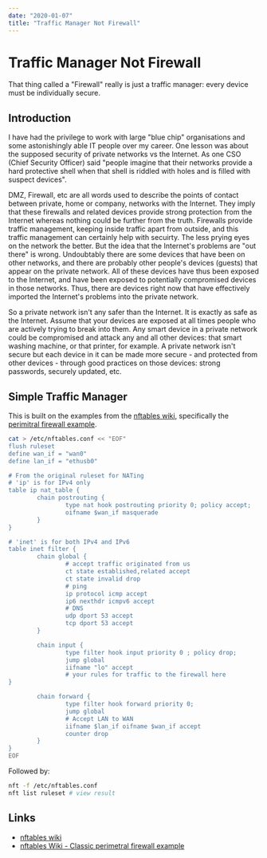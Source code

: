 ```yaml
---
date: "2020-01-07"
title: "Traffic Manager Not Firewall"
---
```

<!-- 2020-01-07-Traffic-Manager-Not-Firewall.md -->

<!-- markdownlint-disable MD025 -->
# Traffic Manager Not Firewall
<!-- markdownlint-enable MD025 -->

That thing called a "Firewall" really is just a traffic manager: every device must be individually secure.

## Introduction

I have had the privilege to work with large "blue chip" organisations and some astonishingly able IT people over my career.  One lesson was about the supposed security of private networks vs the Internet.  As one CSO (Chief Security Officer) said "people imagine that their networks provide a hard protective shell when that shell is riddled with holes and is filled with suspect devices".

DMZ, Firewall, etc are all words used to describe the points of contact between private, home or company, networks with the Internet.  They imply that these firewalls and related devices provide strong protection from the Internet whereas nothing could be further from the truth.  Firewalls provide traffic management, keeping inside traffic apart from outside, and this traffic management can certainly help with secuirty.  The less prying eyes on the network the better.  But the idea that the Internet's problems are "out there" is wrong.  Undoubtably there are some devices that have been on other networks, and there are probably other people's devices (guests) that appear on the private network.  All of these devices have thus been exposed to the Internet, and have been exposed to potentially compromised devices in those networks.  Thus, there are devices right now that have effectively imported the Internet's problems into the private network.

So a private network isn't any safer than the Internet.  It is exactly as safe as the Internet.  Assume that your devices are exposed at all times people who are actively trying to break into them.  Any smart device in a private network could be compromised and attack any and all other devices: that smart washing machine, or that printer, for example.  A private network isn't secure but each device in it can be made more secure - and protected from other devices - through good practices on those devices: strong passwords, securely updated, etc.

## Simple Traffic Manager

This is built on the examples from the [nftables wiki](https://wiki.nftables.org/wiki-nftables/index.php/Main_Page), specifically the [perimitral firewall example](https://wiki.nftables.org/wiki-nftables/index.php/Classic_perimetral_firewall_example).

```bash
cat > /etc/nftables.conf << "EOF"
flush ruleset
define wan_if = "wan0"
define lan_if = "ethusb0"

# From the original ruleset for NATing
# 'ip' is for IPv4 only
table ip nat_table {
        chain postrouting {
                type nat hook postrouting priority 0; policy accept;
                oifname $wan_if masquerade
        }
}

# 'inet' is for both IPv4 and IPv6
table inet filter {
        chain global {
                # accept traffic originated from us
                ct state established,related accept
                ct state invalid drop
                # ping
                ip protocol icmp accept
                ip6 nexthdr icmpv6 accept
                # DNS
                udp dport 53 accept
                tcp dport 53 accept
        }

        chain input {
                type filter hook input priority 0 ; policy drop;
                jump global
                iifname "lo" accept
                # your rules for traffic to the firewall here
}

        chain forward {
                type filter hook forward priority 0;
                jump global
                # Accept LAN to WAN
                iifname $lan_if oifname $wan_if accept
                counter drop
        }
}
EOF
```

Followed by:

```bash
nft -f /etc/nftables.conf
nft list ruleset # view result
```

## Links

* [nftables wiki](https://wiki.nftables.org/wiki-nftables/index.php/Main_Page)
* [nftables Wiki - Classic perimetral firewall example](https://wiki.nftables.org/wiki-nftables/index.php/Classic_perimetral_firewall_example)
